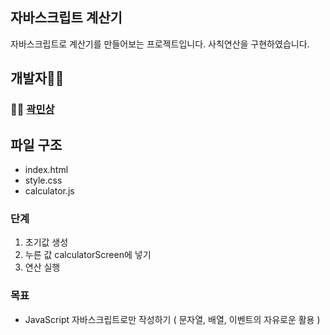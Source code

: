 ## 자바스크립트 계산기

자바스크립트로 계산기를 만들어보는 프로젝트입니다.
사칙연산을 구현하였습니다.

## 개발자👨‍💻

### 👨‍💻 [곽민상](https://github.com/qkaxhfms)

## 파일 구조

-   index.html
-   style.css
-   calculator.js

### 단계

1. 초기값 생성
2. 누른 값 calculatorScreen에 넣기
3. 연산 실행

### 목표

-   JavaScript 자바스크립트로만 작성하기 ( 문자열, 배열, 이벤트의 자유로운 활용 )
